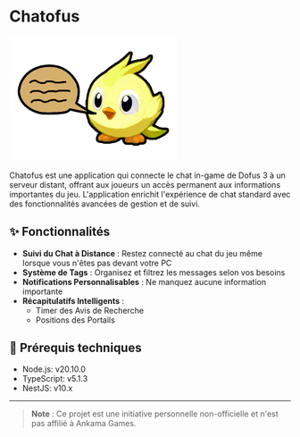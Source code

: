 # Chatofus

<img src="assets/chatofus_logo.png" width="300">

Chatofus est une application qui connecte le chat in-game de Dofus 3 à un serveur distant, offrant aux joueurs un accès permanent aux informations importantes du jeu. L'application enrichit l'expérience de chat standard avec des fonctionnalités avancées de gestion et de suivi.

## ✨ Fonctionnalités

- **Suivi du Chat à Distance** : Restez connecté au chat du jeu même lorsque vous n'êtes pas devant votre PC
- **Système de Tags** : Organisez et filtrez les messages selon vos besoins
- **Notifications Personnalisables** : Ne manquez aucune information importante
- **Récapitulatifs Intelligents** :
  - Timer des Avis de Recherche
  - Positions des Portails

## 🚀 Prérequis techniques

- Node.js: v20.10.0
- TypeScript: v5.1.3
- NestJS: v10.x

---

> **Note** : Ce projet est une initiative personnelle non-officielle et n'est pas affilié à Ankama Games.
